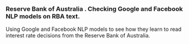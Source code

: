 ### Reserve Bank of Australia . Checking Google and Facebook NLP models on RBA text.
Using Google and Facebook NLP models to see how they learn to read interest rate decisions from the Reserve Bank of Australia.
